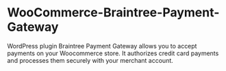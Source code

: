 WooCommerce-Braintree-Payment-Gateway
=====================================

WordPress plugin Braintree Payment Gateway allows you to accept payments on your Woocommerce store. It authorizes credit card payments and processes them securely with your merchant account.
